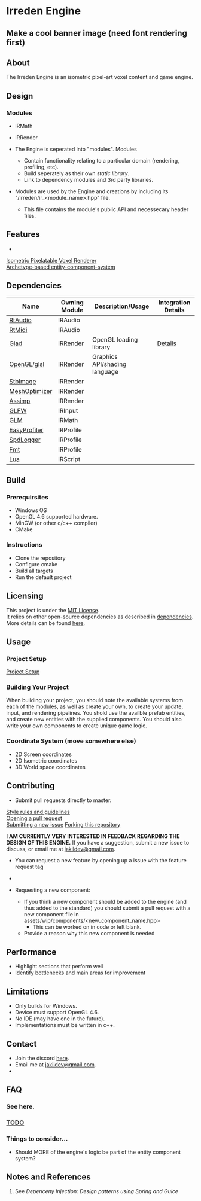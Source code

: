 # Irreden Engine

## Make a cool banner image (need font rendering first)

## About
The Irreden Engine is an isometric pixel-art voxel content and game engine.


## Design

### Modules
-   IRMath
-   IRRender

-   The Engine is seperated into "modules". Modules
    -   Contain functionality relating to a particular domain (rendering, profiling, etc).
    -   Build seperately as their own *static library*.
    -   Link to dependency modules and 3rd party libraries.
- Modules are used by the Engine and creations by including its "/irreden/ir_\<module_name\>.hpp" file.
    -   This file contains the module's public API and necessecary header files.

## Features
-
[Isometric Pixelatable Voxel Renderer](/docs/features/renderer.md)\
[Archetype-based entity-component-system](/docs/features/ecs.md)

## Dependencies

| Name | Owning Module | Description/Usage  | Integration Details |
| ---- | -------| ------------------ | ------------------- |
| [RtAudio](/docs/dependencies/) | IRAudio | | |
| [RtMidi](/docs/dependencies/) | IRAudio | | |
| [Glad](https://github.com/Dav1dde/glad) | IRRender | OpenGL loading library | [Details](/docs/text/dependencies/glad.md) |
| [OpenGL/glsl](https://www.khronos.org/opengl/) | IRRender | Graphics API/shading language | |
| [StbImage](/docs/dependencies/) | IRRender | | |
| [MeshOptimizer](ooo) | IRRender | | |
| [Assimp](https://github.com/assimp/assimp) | IRRender | | |
| [GLFW](https://github.com/glfw/glfw) | IRInput | | |
| [GLM](/docs/dependencies/glm.md) | IRMath | | |
| [EasyProfiler](https://github.com/yse/easy_profiler) | IRProfile | | |
| [SpdLogger](ooo) | IRProfile | | |
| [Fmt](/docs/dependencies/) | IRProfile | | |
| [Lua](ooo) | IRScript | | |
<!-- -   GoogleTest -->

## Build

### Prerequirsites
-   Windows OS
-   OpenGL 4.6 supported hardware.
-   MinGW (or other c/c++ compiler)
-   CMake

### Instructions
-   Clone the repository
-   Configure cmake
-   Build all targets
-   Run the default project

## Licensing
This project is under the [MIT License](/docs/usage/licensing.md).\
It relies on other open-source dependencies as described in [dependencies](#dependencies).\
More details can be found [here](/docs/usage/licensing.md).


## Usage

<!-- ### Navigating the Engine
The engine is broken up into modules. Each module contains the following directories (when applicable):

-   **components:** Game components associated with this module
-   **entities:** Game entities, also known as prefabs, associated with this module
-   **include:** All include files for the module, including associated third-party files
-   **lib:** Precompiled binaries for third party libraries.
-   **patches:** Patch files for third-party packages pulled in during build.
-   **scripts:** Lua/python scripts associated with the module.
-   **shaders:** GLSL shader files used for rendering pipeline and GPU compute.
-   **src:** Main source files composing the module,
-   **systems:** Game systems associated with the module. -->

### Project Setup
[Project Setup](/docs/usage/project_setup.md)

### Building Your Project
When building your project, you should note the available systems from each of the modules, as well as create your own, to create your update, input, and rendering pipelines. You shold use the availble prefab entities, and create new entities with the supplied components. You should also write your own components to create unique game logic.

### Coordinate System (move somewhere else)
-   2D Screen coordinates
-   2D Isometric coordinates
-   3D World space coordinates

## Contributing
-   Submit pull requests directly to master.

[Style rules and guidelines](/docs/rules/style.md)\
[Opening a pull request](/docs/contributing/pull_requests.md)\
[Submitting a new issue](/docs/contributing/issues.md)
[Forking this repository]()

**I AM CURRENTLY VERY INTERESTED IN FEEDBACK REGARDING THE DESIGN OF THIS ENGINE.** If you have a suggestion, submit a new issue to discuss, or email me at jakildev@gmail.com.

-   You can request a new feature by opening up a issue with the feature request tag
-

- Requesting a new component:
    -   If you think a new component should be added to the engine (and thus added to the standard) you should submit a pull request with a new component file in assets/wip/components/\<new_component_name.hpp\>
        -   This can be worked on in code or left blank.
    -   Provide a reason why this new component is needed

## Performance
-   Highlight sections that perform well
-   Identify bottlenecks and main areas for improvement

## Limitations
-   Only builds for Windows.
-   Device must support OpenGL 4.6.
-   No IDE (may have one in the future).
-   Implementations must be written in c++.



## Contact
-   Join the discord [here](TODO: ).
-   Email me at jakildev@gmail.com.
-

## FAQ
### See here.

### [TODO](/irreden-engine/docs/todo.md)

### Things to consider...
-   Should MORE of the engine's logic be part of the entity component system?

## Notes and References
1. See *Depenceny Injection: Design patterns using Spring and Guice*